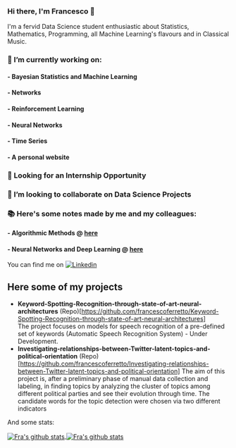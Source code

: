 ### Hi there, I'm Francesco 👋


I'm a fervid Data Science student enthusiastic about Statistics, Mathematics, Programming, all Machine Learning's flavours and in Classical Music. 

### 🔭 I’m currently working on:
#### - Bayesian Statistics and Machine Learning 
#### - Networks 
#### - Reinforcement Learning 
#### - Neural Networks 
#### - Time Series 
#### - A personal website 

### 🌱 Looking for an Internship Opportunity  

### 👯 I’m looking to collaborate on Data Science Projects

### :books: Here's some notes made by me and my colleagues: 
#### - Algorithmic Methods @ [here](https://github.com/francescoferretto/Algorithmic-Methods)
#### - Neural Networks and Deep Learning @ [here](https://www.overleaf.com/project/6103979d2cc6aa0f833b96b3)
 
You can find me on [![Linkedin](https://img.shields.io/badge/-LinkedIn-blue?style=flat&logo=Linkedin&logoColor=white)](http://www.linkedin.com/in/francesco-ferretto-at-ds)

## Here some of my projects 

- **Keyword-Spotting-Recognition-through-state-of-art-neural-architectures** (Repo)[https://github.com/francescoferretto/Keyword-Spotting-Recognition-through-state-of-art-neural-architectures]  
The project focuses on models for speech recognition of a pre-defined set of keywords (Automatic Speech Recognition System) - Under Development.  
- **Investigating-relationships-between-Twitter-latent-topics-and-political-orientation** (Repo)[https://github.com/francescoferretto/Investigating-relationships-between-Twitter-latent-topics-and-political-orientation]
The aim of this project is, after a preliminary phase of manual data collection and labeling, in finding topics by analyzing the cluster of topics among different political parties and see their evolution through time. The candidate words for the topic detection were chosen via two different indicators 
<!--- **** (Repo)[]
- **** (Repo)[]
- **** (Repo)[]
- **** (Repo)[]
- **** (Repo)[]>
  

<!--## Ongoing Projects     -->

And some stats: 

<a href="https://github.com/francescoferretto">
  <img align="center"src="https://github-readme-stats.vercel.app/api/top-langs/?username=francescoferretto&theme=github_dark&layout=compact&border_color=000000" alt="Fra's github stats" />
</a>

<a href="https://github.com/francescoferretto"> 
  <img align="center" src="https://github-readme-stats.vercel.app/api?username=francescoferretto&theme=github_dark&border_color=000000&hide=Contributed to" alt="Fra's github stats" />
</a>


<!--
**francescoferretto/francescoferretto** is a ✨ _special_ ✨ repository because its `README.md` (this file) appears on your GitHub profile.

Here are some ideas to get you started:

- 🔭 I’m currently working on Bayesian Machine Learning
- 🌱 I’m currently learning Data Science 
- 👯 I’m looking to collaborate on Data Science Projects
- 🤔 I’m looking for help with ...
- 💬 Ask me about Statistics
- 📫 How to reach me: ...
- 😄 Pronouns: ...
- ⚡ Fun fact: ...
-->

<!--[![Top Langs](https://github-readme-stats.vercel.app/api/top-langs/?username=francescoferretto)](https://github.com/francescoferretto/github-readme-stats)>

